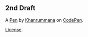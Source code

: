 2nd Draft
---------


A [Pen](https://codepen.io/Khanrummana/pen/ZEZKeGL) by [Khanrummana](https://codepen.io/Khanrummana) on [CodePen](https://codepen.io).

[License](https://codepen.io/license/pen/ZEZKeGL).
